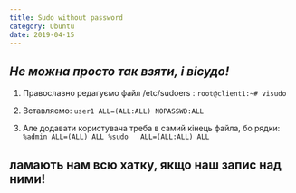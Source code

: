 ```yaml
---
title: Sudo without password
category: Ubuntu
date: 2019-04-15
---
```


_Не можна просто так взяти, і вісудо!_
-----
1. Православно редагуємо файл /etc/sudoers :
`root@client1:~# visudo`

2. Вставляємо:
`user1 ALL=(ALL:ALL) NOPASSWD:ALL`

3. Але додавати користувача треба в самий кінець файла, бо рядки:
`%admin ALL=(ALL) ALL
%sudo   ALL=(ALL:ALL) ALL`

ламають нам всю хатку, якщо наш запис над ними!
-----